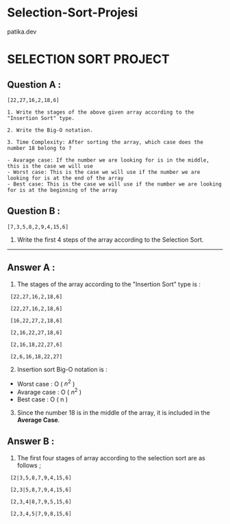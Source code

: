 # Selection-Sort-Projesi
patika.dev
# SELECTION SORT PROJECT

## Question A :

` [22,27,16,2,18,6] ` 

    1. Write the stages of the above given array according to the "Insertion Sort" type.

    2. Write the Big-O notation.

    3. Time Complexity: After sorting the array, which case does the number 18 belong to ?

    - Avarage case: If the number we are looking for is in the middle, this is the case we will use
    - Worst case: This is the case we will use if the number we are looking for is at the end of the array
    - Best case: This is the case we will use if the number we are looking for is at the beginning of the array

## Question B :

`[7,3,5,8,2,9,4,15,6]` 

1. Write the first 4 steps of the array according to the Selection Sort.

---

## Answer A :

1. The stages of the array according to the "Insertion Sort" type is :
```
 [22,27,16,2,18,6]

 [22,27,16,2,18,6]
 
 [16,22,27,2,18,6]

 [2,16,22,27,18,6]

 [2,16,18,22,27,6]

 [2,6,16,18,22,27]
```
2. Insertion sort Big-O notation is :  

- Worst case : O ( $n^2$ )
- Avarage case : O ( $n^2$ )
- Best case : O ( n )

3. Since the number 18 is in the middle of the array, it is included in the **Average Case**.

## Answer B :

1. The first four stages of array according to the selection sort are as follows ;

```
 [2|3,5,8,7,9,4,15,6]

 [2,3|5,8,7,9,4,15,6]
 
 [2,3,4|8,7,9,5,15,6]

 [2,3,4,5|7,9,8,15,6]
```

